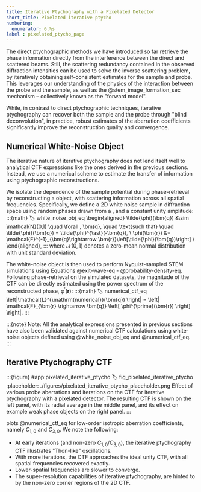 ```yaml
---
title: Iterative Ptychography with a Pixelated Detector
short_title: Pixelated iterative ptycho
numbering:
  enumerator: 6.%s
label : pixelated_ptycho_page
---
```


The direct ptychographic methods we have introduced so far retrieve the phase information directly from the interference between the direct and scattered beams.
Still, the scattering redundancy contained in the observed diffraction intensities can be used to solve the inverse scattering problem, by iteratively obtaining self-consistent estimates for the sample and probe.
This leverages our understanding of the physics of the interaction between the probe and the sample, as well as the @stem_image_formation_sec mechanism &ndash; collectively known as the "forward model".

While, in contrast to direct ptychographic techniques, iterative ptychography can recover both the sample and the probe through "blind deconvolution", in practice, robust estimates of the aberration coefficients significantly improve the reconstruction quality and convergence.

## Numerical White-Noise Object

The iterative nature of iterative ptychography does not lend itself well to analytical CTF expressions like the ones derived in the previous sections.
Instead, we use a numerical scheme to estimate the transfer of information using ptychographic reconstructions.

We isolate the dependence of the sample potential during phase-retrieval by reconstructing a [](wiki:White_noise) object, with scattering information across all spatial frequencies.
Specifically, we define a 2D white noise sample in diffraction space using random phases drawn from a [](wiki:Normal_distribution), and a constant unity amplitude:
:::{math}
:label: white_noise_obj_eq
\begin{aligned}
\tilde{\phi}(\bm{q}) &\sim \mathcal{N}(0,1) \quad \forall \, \bm{q}, \quad \text{such that} \quad \tilde{\phi}(\bm{q}) = \tilde{\phi}^{\ast}(-\bm{q}), \\
\phi(\bm{r}) &= \mathcal{F}^{-1}_{\bm{q}\rightarrow \bm{r}}\left[\tilde{\phi}(\bm{q})\right] \\
\end{aligned},
:::
where $\mathcal{N}(0,1)$ denotes a zero-mean normal distribution with unit standard deviation.

The white-noise object is then used to perform Nyquist-sampled STEM simulations using Equations @exit-wave-eq - @probability-density-eq.
Following phase-retrieval on the simulated datasets, the magnitude of the CTF can be directly estimated using the power spectrum of the reconstructed phase, $\phi^{\prime}(\bm{r})$:
:::{math}
:label: numerical_ctf_eq
\left|\mathcal{L}^{\mathrm{numerical}}(\bm{q}) \right| = \left| \mathcal{F}_{\bm{r} \rightarrow \bm{q}} \left[ \phi^{\prime}(\bm{r}) \right] \right|.
:::

:::{note} Note:
All the analytical expressions presented in previous sections have also been validated against numerical CTF calculations using white-noise objects defined using @white_noise_obj_eq and @numerical_ctf_eq.
:::

## Iterative Ptychography CTF

:::{figure} #app:pixelated_iterative_ptycho
:label: fig_pixelated_iterative_ptycho
:placeholder: ./figures/pixelated_iterative_ptycho_placeholder.png
Effect of various probe aberrations and iterations on the CTF for iterative ptychography with a pixelated detector.
The resulting CTF is shown on the left panel, with its radial average in the middle panel, and its effect on example weak phase objects on the right panel.
:::

[](#fig_pixelated_iterative_ptycho) plots @numerical_ctf_eq for low-order isotropic aberration coefficients, namely $C_{1,0}$ and $C_{3,0}$.
We note the following:

- At early iterations (and non-zero $C_{1,0}$/$C_{3,0}$), the iterative ptychography CTF illustrates "Thon-like" oscillations.
- With more iterations, the CTF approaches the ideal unity CTF, with all spatial frequencies recovered exactly.
- Lower-spatial frequencies are slower to converge.
- The super-resolution capabilities of iterative ptychography, are hinted to by the non-zero corner regions of the 2D CTF.
